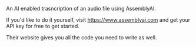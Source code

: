An AI enabled trasncription of an audio file using AssemblyAI.

If you'd like to do it yourself, visit https://www.assemblyai.com and get your API key for free to get started.

Their website gives you all the code you need to write as well. 
